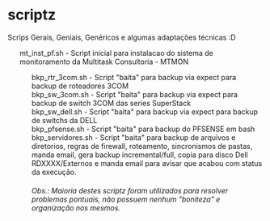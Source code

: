 # scriptz
Scrips Gerais, Geniais, Genéricos e algumas adaptações técnicas  :D <br>

 <ul> mt_inst_pf.sh - Script inicial para instalacao do sistema de monitoramento da Multitask Consultoria - MTMON<br>
 <ul> bkp_rtr_3com.sh - Script "baita" para backup via expect para backup de roteadores 3COM<br>
bkp_sw_3com.sh - Script "baita" para backup via expect para backup de switch 3COM das series SuperStack<br>
bkp_sw_dell.sh - Script "baita" para backup via expect para backup de switchs da DELL <br>
bkp_pfsense.sh - Script "baita" para backup do PFSENSE em bash<br>
bkp_servidores.sh - Script "baita" para backup de arquivos e diretorios, regras de firewall, roteamento, sincronismos de pastas, manda email, gera backup incremental/full, copia para disco Dell RDXXXX/Externos e manda email para avisar que acabou com status da execução. <br>
<h6>
Obs.: Maioria destes scriptz foram utilizados para resolver problemas pontuais, não possuem nenhum "boniteza" e organização nos mesmos.
</h6>
